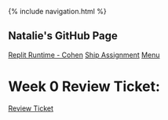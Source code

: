 {% include navigation.html %}

## Natalie's GitHub Page

[Replit Runtime - Cohen](https://replit.com/@NatalieCohen/nataliecohengithubio-1?v=1)
[Ship Assignment](https://replit.com/@NatalieCohen/practice-ice-cream#main.py)
[Menu](https://replit.com/@NatalieCohen/menu#main.py) 

# Week 0 Review Ticket: 
[Review Ticket](https://github.com/nataliecohen/nataliecohen.github.io/issues/1)





